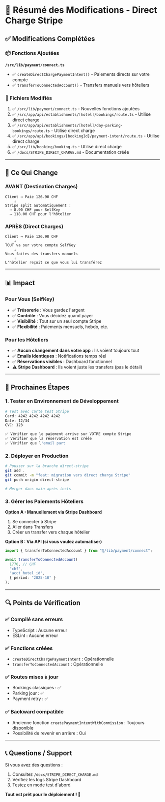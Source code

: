 # 🎯 Résumé des Modifications - Direct Charge Stripe

## ✅ Modifications Complétées

### 📦 Fonctions Ajoutées

**`/src/lib/payment/connect.ts`**

- ✅ `createDirectChargePaymentIntent()` - Paiements directs sur votre compte
- ✅ `transferToConnectedAccount()` - Transfers manuels vers hôteliers

### 🔧 Fichiers Modifiés

1. ✅ `/src/lib/payment/connect.ts` - Nouvelles fonctions ajoutées
2. ✅ `/src/app/api/establishments/[hotel]/bookings/route.ts` - Utilise direct charge
3. ✅ `/src/app/api/establishments/[hotel]/day-parking-bookings/route.ts` - Utilise direct charge
4. ✅ `/src/app/api/bookings/[bookingId]/payment-intent/route.ts` - Utilise direct charge
5. ✅ `/src/lib/booking/booking.ts` - Utilise direct charge
6. ✅ `/docs/STRIPE_DIRECT_CHARGE.md` - Documentation créée

---

## 🔄 Ce Qui Change

### AVANT (Destination Charges)

```
Client → Paie 126.90 CHF
    ↓
Stripe split automatiquement :
  → 8.90 CHF pour SelfKey
  → 118.00 CHF pour l'hôtelier
```

### APRÈS (Direct Charges)

```
Client → Paie 126.90 CHF
    ↓
TOUT va sur votre compte SelfKey
    ↓
Vous faites des transfers manuels
    ↓
L'hôtelier reçoit ce que vous lui transférez
```

---

## 📊 Impact

### Pour Vous (SelfKey)

- ✅ **Trésorerie** : Vous gardez l'argent
- ✅ **Contrôle** : Vous décidez quand payer
- ✅ **Visibilité** : Tout sur un seul compte Stripe
- ✅ **Flexibilité** : Paiements mensuels, hebdo, etc.

### Pour les Hôteliers

- ✅ **Aucun changement dans votre app** : Ils voient toujours tout
- ✅ **Emails identiques** : Notifications temps réel
- ✅ **Réservations visibles** : Dashboard fonctionnel
- ⚠️ **Stripe Dashboard** : Ils voient juste les transfers (pas le détail)

---

## 🚀 Prochaines Étapes

### 1. Tester en Environnement de Développement

```bash
# Test avec carte test Stripe
Card: 4242 4242 4242 4242
Date: 12/34
CVC: 123

✅ Vérifier que le paiement arrive sur VOTRE compte Stripe
✅ Vérifier que la réservation est créée
✅ Vérifier que l'email part
```

### 2. Déployer en Production

```bash
# Pousser sur la branche direct-stripe
git add .
git commit -m "feat: migration vers direct charge Stripe"
git push origin direct-stripe

# Merger dans main après tests
```

### 3. Gérer les Paiements Hôteliers

**Option A : Manuellement via Stripe Dashboard**

1. Se connecter à Stripe
2. Aller dans Transfers
3. Créer un transfer vers chaque hôtelier

**Option B : Via API (si vous voulez automatiser)**

```typescript
import { transferToConnectedAccount } from "@/lib/payment/connect";

await transferToConnectedAccount(
  1770, // CHF
  "chf",
  "acct_hotel_id",
  { period: "2025-10" }
);
```

---

## 🔍 Points de Vérification

### ✅ Compilé sans erreurs

- TypeScript : Aucune erreur
- ESLint : Aucune erreur

### ✅ Fonctions créées

- `createDirectChargePaymentIntent` : Opérationnelle
- `transferToConnectedAccount` : Opérationnelle

### ✅ Routes mises à jour

- Bookings classiques : ✅
- Parking jour : ✅
- Payment retry : ✅

### ✅ Backward compatible

- Ancienne fonction `createPaymentIntentWithCommission` : Toujours disponible
- Possibilité de revenir en arrière : Oui

---

## 📞 Questions / Support

Si vous avez des questions :

1. Consultez `/docs/STRIPE_DIRECT_CHARGE.md`
2. Vérifiez les logs Stripe Dashboard
3. Testez en mode test d'abord

**Tout est prêt pour le déploiement ! 🎉**
